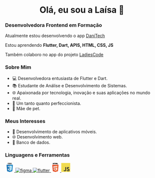 <h1 align="center">Olá, eu sou a Laísa 👋</h1>

### Desenvolvedora Frontend em Formação
Atualmente estou desenvolvendo o app [DaniTech](https://github.com/laisa-alves/ecommerce-app)

Estou aprendendo **Flutter, Dart, APIS, HTML, CSS, JS**

Também colaboro no app do projeto [LadiesCode](https://github.com/ladiesCodeTech)

### Sobre Mim

- 💻 Desenvolvedora entusiasta de Flutter e Dart.
- 📚 Estudante de Análise e Desenvolvimento de Sistemas.
- 🌐 Apaixonada por tecnologia, inovação e suas aplicações no mundo real.
- 📐 Um tanto quanto perfeccionista.
- 🐶 Mãe de pet.

### Meus Interesses

- 📱 Desenvolvimento de aplicativos móveis.
- 🌐 Desenvolvimento web.
- 📂 Banco de dados.

### Linguagens e Ferramentas
<p align="left"> <a href="https://www.w3schools.com/css/" target="_blank" rel="noreferrer"> <img src="https://raw.githubusercontent.com/devicons/devicon/master/icons/css3/css3-original-wordmark.svg" alt="css3" width="30" height="30"/> </a> <a href="https://www.figma.com/" target="_blank" rel="noreferrer"> <img src="https://www.vectorlogo.zone/logos/figma/figma-icon.svg" alt="figma" width="30" height="30"/> </a> <a href="https://flutter.dev" target="_blank" rel="noreferrer"> <img src="https://www.vectorlogo.zone/logos/flutterio/flutterio-icon.svg" alt="flutter" width="30" height="30"/> </a> <a href="https://www.w3.org/html/" target="_blank" rel="noreferrer"> <img src="https://raw.githubusercontent.com/devicons/devicon/master/icons/html5/html5-original-wordmark.svg" alt="html5" width="30" height="30"/> </a> <a href="https://developer.mozilla.org/en-US/docs/Web/JavaScript" target="_blank" rel="noreferrer"> <img src="https://raw.githubusercontent.com/devicons/devicon/master/icons/javascript/javascript-original.svg" alt="javascript" width="30" height="30"/> </a> </p>
